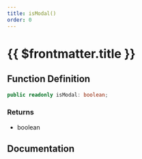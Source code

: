 ```yaml
---
title: isModal()
order: 0
---
```


# {{ $frontmatter.title }}

<!--@include: ./isModal_partial_header.md-->

## Function Definition

```ts
public readonly isModal: boolean;
```

### Returns

* boolean

## Documentation

<!--@include: ./isModal_partial_footer.md-->
